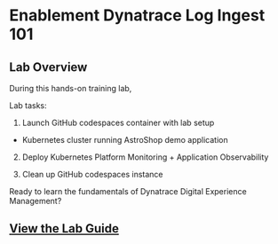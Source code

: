 # Enablement Dynatrace Log Ingest 101

## Lab Overview
During this hands-on training lab, 

Lab tasks:

1. Launch GitHub codespaces container with lab setup
  - Kubernetes cluster running AstroShop demo application
2. Deploy Kubernetes Platform Monitoring + Application Observability

8. Clean up GitHub codespaces instance

Ready to learn the fundamentals of Dynatrace Digital Experience Management?

## [View the Lab Guide](https://dynatrace-wwse.github.io/enablement-dynatrace-dem-101)

